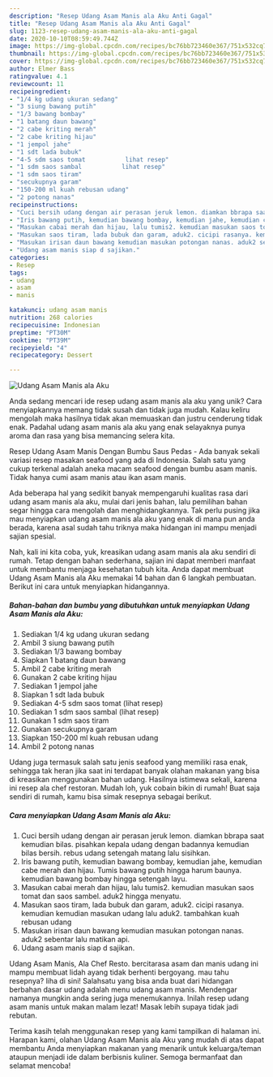 ```yaml
---
description: "Resep Udang Asam Manis ala Aku Anti Gagal"
title: "Resep Udang Asam Manis ala Aku Anti Gagal"
slug: 1123-resep-udang-asam-manis-ala-aku-anti-gagal
date: 2020-10-10T08:59:49.744Z
image: https://img-global.cpcdn.com/recipes/bc76bb723460e367/751x532cq70/udang-asam-manis-ala-aku-foto-resep-utama.jpg
thumbnail: https://img-global.cpcdn.com/recipes/bc76bb723460e367/751x532cq70/udang-asam-manis-ala-aku-foto-resep-utama.jpg
cover: https://img-global.cpcdn.com/recipes/bc76bb723460e367/751x532cq70/udang-asam-manis-ala-aku-foto-resep-utama.jpg
author: Elmer Bass
ratingvalue: 4.1
reviewcount: 11
recipeingredient:
- "1/4 kg udang ukuran sedang"
- "3 siung bawang putih"
- "1/3 bawang bombay"
- "1 batang daun bawang"
- "2 cabe kriting merah"
- "2 cabe kriting hijau"
- "1 jempol jahe"
- "1 sdt lada bubuk"
- "4-5 sdm saos tomat           lihat resep"
- "1 sdm saos sambal           lihat resep"
- "1 sdm saos tiram"
- "secukupnya garam"
- "150-200 ml kuah rebusan udang"
- "2 potong nanas"
recipeinstructions:
- "Cuci bersih udang dengan air perasan jeruk lemon. diamkan bbrapa saat kemudian bilas. pisahkan kepala udang dengan badannya kemudian bilas bersih. rebus udang setengah matang lalu sisihkan."
- "Iris bawang putih, kemudian bawang bombay, kemudian jahe, kemudian cabe merah dan hijau. Tumis bawang putih hingga harum baunya. kemudian bawang bombay hingga setengah layu."
- "Masukan cabai merah dan hijau, lalu tumis2. kemudian masukan saos tomat dan saos sambel. aduk2 hingga menyatu."
- "Masukan saos tiram, lada bubuk dan garam, aduk2. cicipi rasanya. kemudian kemudian masukan udang lalu aduk2. tambahkan kuah rebusan udang"
- "Masukan irisan daun bawang kemudian masukan potongan nanas. aduk2 sebentar lalu matikan api."
- "Udang asam manis siap d sajikan."
categories:
- Resep
tags:
- udang
- asam
- manis

katakunci: udang asam manis 
nutrition: 268 calories
recipecuisine: Indonesian
preptime: "PT30M"
cooktime: "PT39M"
recipeyield: "4"
recipecategory: Dessert

---
```



![Udang Asam Manis ala Aku](https://img-global.cpcdn.com/recipes/bc76bb723460e367/751x532cq70/udang-asam-manis-ala-aku-foto-resep-utama.jpg)

Anda sedang mencari ide resep udang asam manis ala aku yang unik? Cara menyiapkannya memang tidak susah dan tidak juga mudah. Kalau keliru mengolah maka hasilnya tidak akan memuaskan dan justru cenderung tidak enak. Padahal udang asam manis ala aku yang enak selayaknya punya aroma dan rasa yang bisa memancing selera kita.

Resep Udang Asam Manis Dengan Bumbu Saus Pedas - Ada banyak sekali variasi resep masakan seafood yang ada di Indonesia. Salah satu yang cukup terkenal adalah aneka macam seafood dengan bumbu asam manis. Tidak hanya cumi asam manis atau ikan asam manis.

Ada beberapa hal yang sedikit banyak mempengaruhi kualitas rasa dari udang asam manis ala aku, mulai dari jenis bahan, lalu pemilihan bahan segar hingga cara mengolah dan menghidangkannya. Tak perlu pusing jika mau menyiapkan udang asam manis ala aku yang enak di mana pun anda berada, karena asal sudah tahu triknya maka hidangan ini mampu menjadi sajian spesial.


Nah, kali ini kita coba, yuk, kreasikan udang asam manis ala aku sendiri di rumah. Tetap dengan bahan sederhana, sajian ini dapat memberi manfaat untuk membantu menjaga kesehatan tubuh kita. Anda dapat membuat Udang Asam Manis ala Aku memakai 14 bahan dan 6 langkah pembuatan. Berikut ini cara untuk menyiapkan hidangannya.

<!--inarticleads1-->

##### Bahan-bahan dan bumbu yang dibutuhkan untuk menyiapkan Udang Asam Manis ala Aku:

1. Sediakan 1/4 kg udang ukuran sedang
1. Ambil 3 siung bawang putih
1. Sediakan 1/3 bawang bombay
1. Siapkan 1 batang daun bawang
1. Ambil 2 cabe kriting merah
1. Gunakan 2 cabe kriting hijau
1. Sediakan 1 jempol jahe
1. Siapkan 1 sdt lada bubuk
1. Sediakan 4-5 sdm saos tomat           (lihat resep)
1. Sediakan 1 sdm saos sambal           (lihat resep)
1. Gunakan 1 sdm saos tiram
1. Gunakan secukupnya garam
1. Siapkan 150-200 ml kuah rebusan udang
1. Ambil 2 potong nanas


Udang juga termasuk salah satu jenis seafood yang memiliki rasa enak, sehingga tak heran jika saat ini terdapat banyak olahan makanan yang bisa di kreasikan menggunakan bahan udang. Hasilnya istimewa sekali, karena ini resep ala chef restoran. Mudah loh, yuk cobain bikin di rumah! Buat saja sendiri di rumah, kamu bisa simak resepnya sebagai berikut. 

<!--inarticleads2-->

##### Cara menyiapkan Udang Asam Manis ala Aku:

1. Cuci bersih udang dengan air perasan jeruk lemon. diamkan bbrapa saat kemudian bilas. pisahkan kepala udang dengan badannya kemudian bilas bersih. rebus udang setengah matang lalu sisihkan.
1. Iris bawang putih, kemudian bawang bombay, kemudian jahe, kemudian cabe merah dan hijau. Tumis bawang putih hingga harum baunya. kemudian bawang bombay hingga setengah layu.
1. Masukan cabai merah dan hijau, lalu tumis2. kemudian masukan saos tomat dan saos sambel. aduk2 hingga menyatu.
1. Masukan saos tiram, lada bubuk dan garam, aduk2. cicipi rasanya. kemudian kemudian masukan udang lalu aduk2. tambahkan kuah rebusan udang
1. Masukan irisan daun bawang kemudian masukan potongan nanas. aduk2 sebentar lalu matikan api.
1. Udang asam manis siap d sajikan.


Udang Asam Manis, Ala Chef Resto. bercitarasa asam dan manis udang ini mampu membuat lidah ayang tidak berhenti bergoyang. mau tahu resepnya? liha di sini! Salahsatu yang bisa anda buat dari hidangan berbahan dasar udang adalah menu udang asam manis. Mendengar namanya mungkin anda sering juga menemukannya. Inilah resep udang asam manis untuk makan malam lezat! Masak lebih supaya tidak jadi rebutan. 

Terima kasih telah menggunakan resep yang kami tampilkan di halaman ini. Harapan kami, olahan Udang Asam Manis ala Aku yang mudah di atas dapat membantu Anda menyiapkan makanan yang menarik untuk keluarga/teman ataupun menjadi ide dalam berbisnis kuliner. Semoga bermanfaat dan selamat mencoba!
